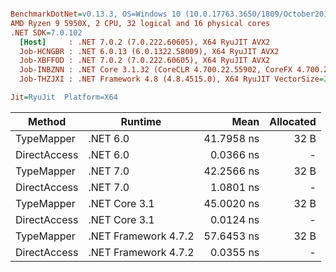 ``` ini

BenchmarkDotNet=v0.13.3, OS=Windows 10 (10.0.17763.3650/1809/October2018Update/Redstone5), VM=Hyper-V
AMD Ryzen 9 5950X, 2 CPU, 32 logical and 16 physical cores
.NET SDK=7.0.102
  [Host]     : .NET 7.0.2 (7.0.222.60605), X64 RyuJIT AVX2
  Job-HCNGBR : .NET 6.0.13 (6.0.1322.58009), X64 RyuJIT AVX2
  Job-XBFFOD : .NET 7.0.2 (7.0.222.60605), X64 RyuJIT AVX2
  Job-INBZNN : .NET Core 3.1.32 (CoreCLR 4.700.22.55902, CoreFX 4.700.22.56512), X64 RyuJIT AVX2
  Job-THZJXI : .NET Framework 4.8 (4.8.4515.0), X64 RyuJIT VectorSize=256

Jit=RyuJit  Platform=X64  

```
|       Method |              Runtime |       Mean | Allocated |
|------------- |--------------------- |-----------:|----------:|
|   TypeMapper |             .NET 6.0 | 41.7958 ns |      32 B |
| DirectAccess |             .NET 6.0 |  0.0366 ns |         - |
|   TypeMapper |             .NET 7.0 | 42.2566 ns |      32 B |
| DirectAccess |             .NET 7.0 |  1.0801 ns |         - |
|   TypeMapper |        .NET Core 3.1 | 45.0020 ns |      32 B |
| DirectAccess |        .NET Core 3.1 |  0.0124 ns |         - |
|   TypeMapper | .NET Framework 4.7.2 | 57.6453 ns |      32 B |
| DirectAccess | .NET Framework 4.7.2 |  0.0355 ns |         - |
